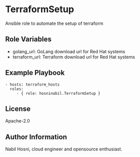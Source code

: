 TerraformSetup
=========

Ansible role to automate the setup of terraform


Role Variables
--------------

- golang_url: GoLang download url for Red Hat systems
- terraform_url: Terraform download url for Red Hat systems


Example Playbook
----------------
    - hosts: terraform_hosts
      roles:
         - { role: hosninabil.TerraformSetup }

License
-------

Apache-2.0

Author Information
------------------
Nabil Hosni, cloud engineer and opensource enthusiast.
